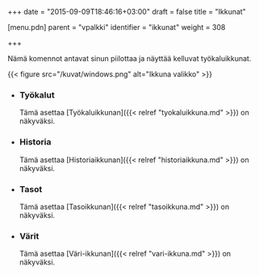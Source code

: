 +++
date = "2015-09-09T18:46:16+03:00"
draft = false
title = "Ikkunat"

[menu.pdn]
    parent = "vpalkki"
    identifier = "ikkunat"
    weight = 308

+++

Nämä komennot antavat sinun piilottaa ja näyttää kelluvat työkaluikkunat.

{{< figure src="/kuvat/windows.png" alt="Ikkuna valikko" >}}

* ### Työkalut

    Tämä asettaa [Työkaluikkunan]({{< relref "tyokaluikkuna.md" >}}) on näkyväksi.

* ### Historia

    Tämä asettaa [Historiaikkunan]({{< relref "historiaikkuna.md" >}}) on näkyväksi.

* ### Tasot

    Tämä asettaa [Tasoikkunan]({{< relref "tasoikkuna.md" >}}) on näkyväksi.

* ### Värit

    Tämä asettaa [Väri-ikkunan]({{< relref "vari-ikkuna.md" >}}) on näkyväksi.
